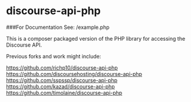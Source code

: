# discourse-api-php

###For Documentation See: /example.php

This is a composer packaged version of the PHP library for accessing the Discourse API.

Previous forks and work might include:

https://github.com/richp10/discourse-api-php
https://github.com/discoursehosting/discourse-api-php
https://github.com/sspssp/discourse-api-php
https://github.com/kazad/discourse-api-php
https://github.com/timolaine/discourse-api-php

